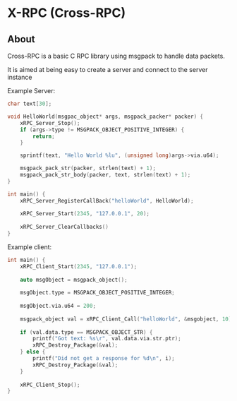 # X-RPC (Cross-RPC)

## About

Cross-RPC is a basic C RPC library using msgpack to handle data packets.

It is aimed at being easy to create a server and connect to the server instance

Example Server:

```c
char text[30];

void HelloWorld(msgpac_object* args, msgpack_packer* packer) {
	xRPC_Server_Stop();
	if (args->type != MSGPACK_OBJECT_POSITIVE_INTEGER) {
		return;
	}

	sprintf(text, "Hello World %lu", (unsigned long)args->via.u64);

	msgpack_pack_str(packer, strlen(text) + 1);
	msgpack_pack_str_body(packer, text, strlen(text) + 1);
}

int main() {
	xRPC_Server_RegisterCallBack("helloWorld", HelloWorld);
	
	xRPC_Server_Start(2345, "127.0.0.1", 20);
	
	xRPC_Server_ClearCallbacks()
}
```

Example client:

```c
int main() {
	xRPC_Client_Start(2345, "127.0.0.1");
	
	auto msgObject = msgpack_object();
	
	msgObject.type = MSGPACK_OBJECT_POSITIVE_INTEGER;
	
	msgObject.via.u64 = 200;
	
	msgpack_object val = xRPC_Client_Call("helloWorld", &msgobject, 10);
	
	if (val.data.type == MSGPACK_OBJECT_STR) {
        printf("Got text: %s\r", val.data.via.str.ptr);
        xRPC_Destroy_Package(&val);
    } else {
        printf("Did not get a response for %d\n", i);
        xRPC_Destroy_Package(&val);
    }
	
	xRPC_Client_Stop();
}
```